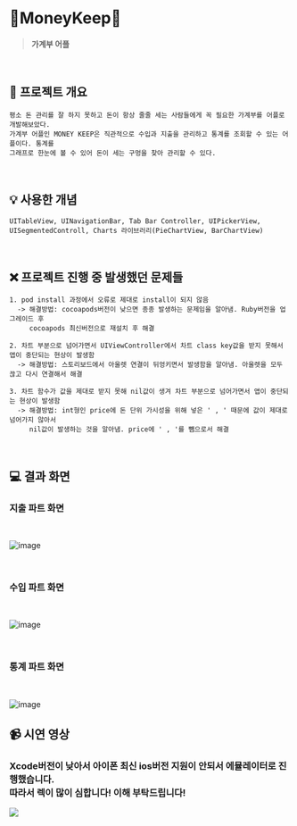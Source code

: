 
  # 💸MoneyKeep💸
  > **가계부 어플**


<br/>


## 📌 프로젝트 개요
```
평소 돈 관리를 잘 하지 못하고 돈이 항상 줄줄 세는 사람들에게 꼭 필요한 가계부를 어플로 개발해보았다. 
가계부 어플인 MONEY KEEP은 직관적으로 수입과 지출을 관리하고 통계를 조회할 수 있는 어플이다. 통계를
그래프로 한눈에 볼 수 있어 돈이 세는 구멍을 찾아 관리할 수 있다.
```
</br>

## 💡 사용한 개념
```
UITableView, UINavigationBar, Tab Bar Controller, UIPickerView, 
UISegmentedControll, Charts 라이브러리(PieChartView, BarChartView)
```
</br>

## ❌ 프로젝트 진행 중 발생했던 문제들
```
1. pod install 과정에서 오류로 제대로 install이 되지 않음
  -> 해결방법: cocoapods버전이 낮으면 종종 발생하는 문제임을 알아냄. Ruby버전을 업그레이드 후
     cocoapods 최신버전으로 재설치 후 해결

2. 차트 부분으로 넘어가면서 UIViewController에서 차트 class key값을 받지 못해서 앱이 중단되는 현상이 발생함
  -> 해결방법: 스토리보드에서 아울렛 연결이 뒤엉키면서 발생함을 알아냄. 아울렛을 모두 끊고 다시 연결해서 해결

3. 차트 함수가 값을 제대로 받지 못해 nil값이 생겨 차트 부분으로 넘어가면서 앱이 중단되는 현상이 발생함
  -> 해결방법: int형인 price에 돈 단위 가시성을 위해 넣은 ' , ' 때문에 값이 제대로 넘어가지 않아서
     nil값이 발생하는 것을 알아냄. price에 ' , '를 뺌으로서 해결
```
</br>

## 💻 결과 화면

### 지출 파트 화면

</br>

![image](https://github.com/hs-1971467-jungchulHwang/IOS_Final_Project/assets/115887505/2535f073-f5b6-4e07-a68d-b4d4a3bf6c78)

</br>


### 수입 파트 화면

</br>
  
![image](https://github.com/hs-1971467-jungchulHwang/IOS_Final_Project/assets/115887505/7169a379-bb22-4d6c-80fc-dd12f0472a06)

</br>
</details>

### 통계 파트 화면

</br>

![image](https://github.com/hs-1971467-jungchulHwang/IOS_Final_Project/assets/115887505/16414af9-87a2-4066-906c-1fda920aad4e)
</br>

## 📹 시연 영상

### Xcode버전이 낮아서 아이폰 최신 ios버전 지원이 안되서 에뮬레이터로 진행했습니다.</br> 따라서 렉이 많이 심합니다! 이해 부탁드립니다!
[<img src="https://img.shields.io/badge/YouTube-FF0000?style=for-the-badge&logo=youtube&logoColor=white">
](https://youtu.be/G8HCprMc6s8)
<br/>
